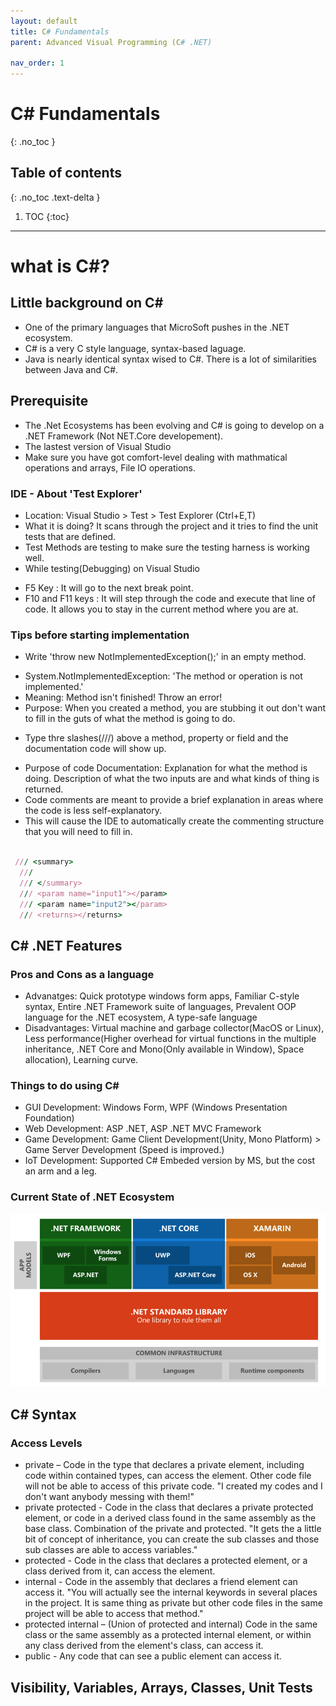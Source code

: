```yaml
---
layout: default
title: C# Fundamentals
parent: Advanced Visual Programming (C# .NET)

nav_order: 1
---
```


# C# Fundamentals
{: .no_toc }

## Table of contents
{: .no_toc .text-delta }

1. TOC
{:toc}

---

# what is C#? 
## Little background on C#
 - One of the primary languages that MicroSoft pushes in the .NET ecosystem.
 - C# is a very C style language, syntax-based laguage. 
 - Java is nearly identical syntax wised to C#. There is a lot of similarities between Java and C#. 

## Prerequisite
 - The .Net Ecosystems has been evolving and C# is going to develop on a .NET Framework (Not NET.Core developement).
 - The lastest version of Visual Studio
 - Make sure you have got comfort-level dealing with mathmatical operations and arrays, File IO operations.

### IDE - About 'Test Explorer'
* Location: Visual Studio > Test > Test Explorer (Ctrl+E,T) 
* What it is doing? It scans through the project and it tries to find the unit tests that are defined. 
* Test Methods are testing to make sure the testing harness is working well. 
* While testing(Debugging) on Visual Studio
- F5 Key : It will go to the next break point.
- F10 and F11 keys : It will step through the code and execute that line of code. It allows you to stay in the current method where you are at. 

### Tips before starting implementation
* Write 'throw new NotImplementedException();' in an empty method.  
- System.NotImplementedException: 'The method or operation is not implemented.'
- Meaning: Method isn't finished! Throw an error!
- Purpose: When you created a method, you are stubbing it out don't want to fill in the guts of what the method is going to do.
* Type thre slashes(///) above a method, property or field and the documentation code will show up. 
- Purpose of code Documentation: Explanation for what the method is doing. Description of what the two inputs are and what kinds of thing is returned. 
- Code comments are meant to provide a brief explanation in areas where the code is less self-explanatory. 
- This will cause the IDE to automatically create the commenting structure that you will need to fill in. 

```ruby

 /// <summary> 
  ///
  /// </summary> 
  /// <param name="input1"></param> 
  /// <param name="input2"></param> 
  /// <returns></returns> 

```

## C# .NET Features
### Pros and Cons as a language
 * Advanatges: Quick prototype windows form apps, Familiar C-style syntax, Entire .NET Framework suite of languages, Prevalent OOP language for the .NET ecosystem, A type-safe language
 * Disadvantages: Virtual machine and garbage collector(MacOS or Linux), Less performance(Higher overhead for virtual functions in the multiple inheritance, .NET Core and Mono(Only available in Window), Space allocation), Learning curve.

### Things to do using C#
 * GUI Development:  Windows Form, WPF (Windows Presentation Foundation) 
 * Web Development:  ASP .NET, ASP .NET MVC Framework
 * Game Development:  Game Client Development(Unity, Mono Platform) > Game Server Development (Speed is improved.)
 * IoT Development:  Supported C# Embeded version by MS, but the cost an arm and a leg.

### Current State of .NET Ecosystem
![DotNet structure](../../assets/images/Csharp_dotnetframwork-structure_2020-02-14.png)

## C# Syntax
### Access Levels
* private – Code in the type that declares a private element, including code within contained types, can access the element. Other code file will not be able to access of this private code. 
"I created my codes and I don't want anybody messing with them!"
* private protected - Code in the class that declares a private protected element, or code in a derived class found in the same assembly as the base class. Combination of the private and protected. 
"It gets the a little bit of concept of inheritance, you can create the sub classes and those sub classes are able to access variables." 
* protected - Code in the class that declares a protected element, or a class derived from it, can access the element.
* internal - Code in the assembly that declares a friend element can access it.
"You will actually see the internal keywords in several places in the project. It is same thing as private but other code files in the same project will be able to access that method."
* protected internal – (Union of protected and internal) Code in the same class or the same assembly as a protected internal element, or within any class derived from the element's class, can access it.
* public - Any code that can see a public element can access it.

## Visibility, Variables, Arrays, Classes, Unit Tests
 
 
